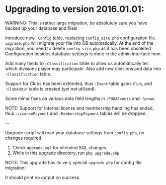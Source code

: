 Upgrading to version 2016.01.01:
================================

WARNING: This is rather large migration, be absolutely sure you have backed up your database and files!

Introduce new `:Config` table, replacing `config_site.php` configuration file.
`upgrade.php` will migrate your file into DB automatically. At the end of the migration, you need
to delete `config_site.php` as it has been obsoleted. Configuration besides database settings is done
in the admin interface now.

Add many fields to `:Classification` table to allow us automatically tell which divisions player may participate.
Also add new divisions and data into `:Classification` table.

Support for Clubs has been extended, thus `:Event` table gains `Club`, and `:ClubAdmin` table is created (yet not utilized).

Some minor fixes on various data field lengths in `:PDGAEvents` and `:Venue`.

NOTE: Support for internal license and membership handling has ended, thus `:LicensePayment` and `:MembershipPayment` tables will
be dropped.

--

Upgrade script will read your database settings from `config.php`, no changes required.

1. Check `upgrade.sql` for intended SQL changes.
2. While in this upgrade directory, run `php upgrade.php`

NOTE: This upgrade has its very special `upgrade.php` for config file migration!

It should print no output on success.
